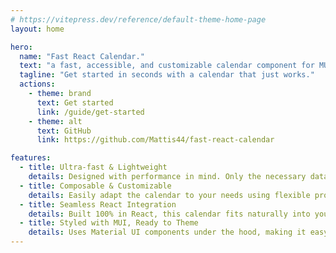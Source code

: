 ```yaml
---
# https://vitepress.dev/reference/default-theme-home-page
layout: home

hero:
  name: "Fast React Calendar."
  text: "a fast, accessible, and customizable calendar component for MUI."
  tagline: "Get started in seconds with a calendar that just works."
  actions:
    - theme: brand
      text: Get started
      link: /guide/get-started
    - theme: alt
      text: GitHub
      link: https://github.com/Mattis44/fast-react-calendar

features:
  - title: Ultra-fast & Lightweight
    details: Designed with performance in mind. Only the necessary data is loaded and rendered. Handles large datasets without slowing down your app.
  - title: Composable & Customizable
    details: Easily adapt the calendar to your needs using flexible props like events, locale, components, onAddEvent, and more. Use out of the box or override parts as needed.
  - title: Seamless React Integration
    details: Built 100% in React, this calendar fits naturally into your existing component tree. Fully typed, state-driven, and designed to work smoothly with modern React apps.
  - title: Styled with MUI, Ready to Theme
    details: Uses Material UI components under the hood, making it easy to customize with your existing MUI theme. Responsive and visually consistent out of the box.
---
```


